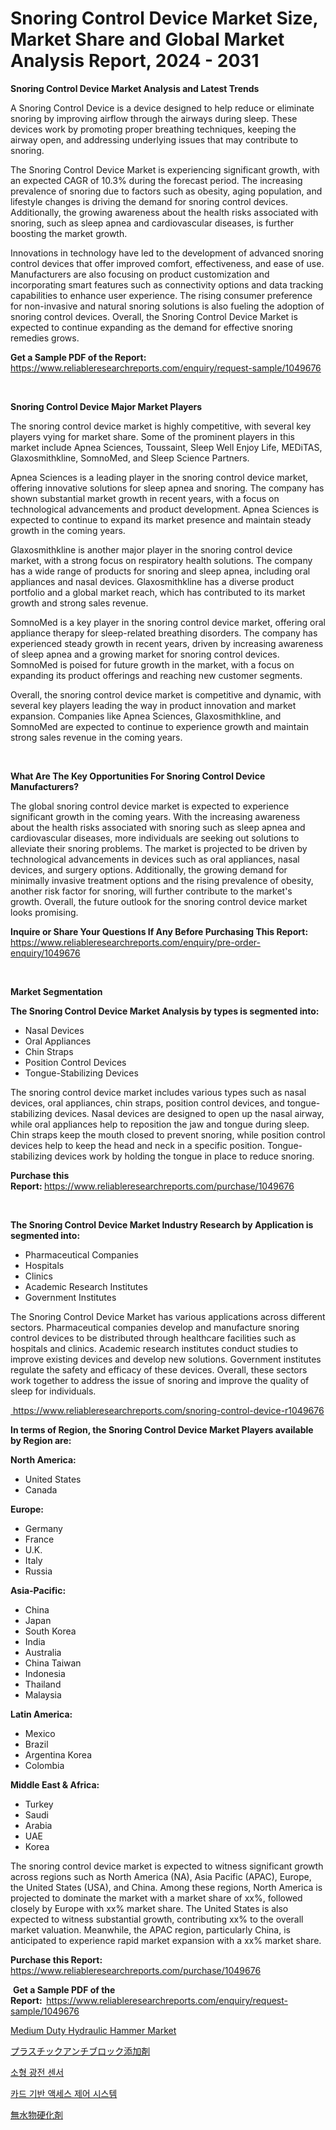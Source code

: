 <p><h1>Snoring Control Device Market Size, Market Share and Global Market Analysis Report, 2024 - 2031</h1></p><p><strong>Snoring Control Device Market Analysis and Latest Trends</strong></p>
<p><p>A Snoring Control Device is a device designed to help reduce or eliminate snoring by improving airflow through the airways during sleep. These devices work by promoting proper breathing techniques, keeping the airway open, and addressing underlying issues that may contribute to snoring.</p><p>The Snoring Control Device Market is experiencing significant growth, with an expected CAGR of 10.3% during the forecast period. The increasing prevalence of snoring due to factors such as obesity, aging population, and lifestyle changes is driving the demand for snoring control devices. Additionally, the growing awareness about the health risks associated with snoring, such as sleep apnea and cardiovascular diseases, is further boosting the market growth.</p><p>Innovations in technology have led to the development of advanced snoring control devices that offer improved comfort, effectiveness, and ease of use. Manufacturers are also focusing on product customization and incorporating smart features such as connectivity options and data tracking capabilities to enhance user experience. The rising consumer preference for non-invasive and natural snoring solutions is also fueling the adoption of snoring control devices. Overall, the Snoring Control Device Market is expected to continue expanding as the demand for effective snoring remedies grows.</p></p>
<p><strong>Get a Sample PDF of the Report:&nbsp;</strong> <a href="https://www.reliableresearchreports.com/enquiry/request-sample/1049676">https://www.reliableresearchreports.com/enquiry/request-sample/1049676</a></p>
<p>&nbsp;</p>
<p><strong>Snoring Control Device Major Market Players</strong></p>
<p><p>The snoring control device market is highly competitive, with several key players vying for market share. Some of the prominent players in this market include Apnea Sciences, Toussaint, Sleep Well Enjoy Life, MEDiTAS, Glaxosmithkline, SomnoMed, and Sleep Science Partners.</p><p>Apnea Sciences is a leading player in the snoring control device market, offering innovative solutions for sleep apnea and snoring. The company has shown substantial market growth in recent years, with a focus on technological advancements and product development. Apnea Sciences is expected to continue to expand its market presence and maintain steady growth in the coming years.</p><p>Glaxosmithkline is another major player in the snoring control device market, with a strong focus on respiratory health solutions. The company has a wide range of products for snoring and sleep apnea, including oral appliances and nasal devices. Glaxosmithkline has a diverse product portfolio and a global market reach, which has contributed to its market growth and strong sales revenue.</p><p>SomnoMed is a key player in the snoring control device market, offering oral appliance therapy for sleep-related breathing disorders. The company has experienced steady growth in recent years, driven by increasing awareness of sleep apnea and a growing market for snoring control devices. SomnoMed is poised for future growth in the market, with a focus on expanding its product offerings and reaching new customer segments.</p><p>Overall, the snoring control device market is competitive and dynamic, with several key players leading the way in product innovation and market expansion. Companies like Apnea Sciences, Glaxosmithkline, and SomnoMed are expected to continue to experience growth and maintain strong sales revenue in the coming years.</p></p>
<p>&nbsp;</p>
<p><strong>What Are The Key Opportunities For Snoring Control Device Manufacturers?</strong></p>
<p><p>The global snoring control device market is expected to experience significant growth in the coming years. With the increasing awareness about the health risks associated with snoring such as sleep apnea and cardiovascular diseases, more individuals are seeking out solutions to alleviate their snoring problems. The market is projected to be driven by technological advancements in devices such as oral appliances, nasal devices, and surgery options. Additionally, the growing demand for minimally invasive treatment options and the rising prevalence of obesity, another risk factor for snoring, will further contribute to the market's growth. Overall, the future outlook for the snoring control device market looks promising.</p></p>
<p><strong>Inquire or Share Your Questions If Any Before Purchasing This Report:</strong> <a href="https://www.reliableresearchreports.com/enquiry/pre-order-enquiry/1049676">https://www.reliableresearchreports.com/enquiry/pre-order-enquiry/1049676</a></p>
<p>&nbsp;</p>
<p><strong>Market Segmentation</strong></p>
<p><strong>The Snoring Control Device Market Analysis by types is segmented into:</strong></p>
<p><ul><li>Nasal Devices</li><li>Oral Appliances</li><li>Chin Straps</li><li>Position Control Devices</li><li>Tongue-Stabilizing Devices</li></ul></p>
<p><p>The snoring control device market includes various types such as nasal devices, oral appliances, chin straps, position control devices, and tongue-stabilizing devices. Nasal devices are designed to open up the nasal airway, while oral appliances help to reposition the jaw and tongue during sleep. Chin straps keep the mouth closed to prevent snoring, while position control devices help to keep the head and neck in a specific position. Tongue-stabilizing devices work by holding the tongue in place to reduce snoring.</p></p>
<p><strong>Purchase this Report:&nbsp;</strong><a href="https://www.reliableresearchreports.com/purchase/1049676">https://www.reliableresearchreports.com/purchase/1049676</a></p>
<p>&nbsp;</p>
<p><strong>The Snoring Control Device Market Industry Research by Application is segmented into:</strong></p>
<p><ul><li>Pharmaceutical Companies</li><li>Hospitals</li><li>Clinics</li><li>Academic Research Institutes</li><li>Government Institutes</li></ul></p>
<p><p>The Snoring Control Device Market has various applications across different sectors. Pharmaceutical companies develop and manufacture snoring control devices to be distributed through healthcare facilities such as hospitals and clinics. Academic research institutes conduct studies to improve existing devices and develop new solutions. Government institutes regulate the safety and efficacy of these devices. Overall, these sectors work together to address the issue of snoring and improve the quality of sleep for individuals.</p></p>
<p><a href="https://www.reliableresearchreports.com/snoring-control-device-r1049676">&nbsp;https://www.reliableresearchreports.com/snoring-control-device-r1049676</a></p>
<p><strong>In terms of Region, the Snoring Control Device Market Players available by Region are:</strong></p>
<p>
    <p> <strong> North America: </strong>
        <ul>
            <li>United States</li>
            <li>Canada</li>
        </ul>
        </p> 
    <p> <strong> Europe: </strong>
        <ul>
            <li>Germany</li>
            <li>France</li>
            <li>U.K.</li>
            <li>Italy</li>
            <li>Russia</li>
        </ul>
        </p> 
    <p> <strong> Asia-Pacific: </strong>
        <ul>
            <li>China</li>
            <li>Japan</li>
            <li>South Korea</li>
            <li>India</li>
            <li>Australia</li>
            <li>China Taiwan</li>
            <li>Indonesia</li>
            <li>Thailand</li>
            <li>Malaysia</li>
        </ul>
        </p> 
    <p> <strong> Latin America: </strong>
        <ul>
            <li>Mexico</li>
            <li>Brazil</li>
            <li>Argentina Korea</li>
            <li>Colombia</li>
        </ul>
        </p> 
    <p> <strong> Middle East & Africa: </strong>
        <ul>
            <li>Turkey</li>
            <li>Saudi</li>
            <li>Arabia</li>
            <li>UAE</li>
            <li>Korea</li>
        </ul>
    </p>
    </p>
<p><p>The snoring control device market is expected to witness significant growth across regions such as North America (NA), Asia Pacific (APAC), Europe, the United States (USA), and China. Among these regions, North America is projected to dominate the market with a market share of xx%, followed closely by Europe with xx% market share. The United States is also expected to witness substantial growth, contributing xx% to the overall market valuation. Meanwhile, the APAC region, particularly China, is anticipated to experience rapid market expansion with a xx% market share.</p></p>
<p><strong>Purchase this Report: </strong><a href="https://www.reliableresearchreports.com/purchase/1049676">https://www.reliableresearchreports.com/purchase/1049676</a></p>
<p>&nbsp;<strong>Get a Sample PDF of the Report:&nbsp;&nbsp;</strong><a href="https://www.reliableresearchreports.com/enquiry/request-sample/1049676">https://www.reliableresearchreports.com/enquiry/request-sample/1049676</a></p>
<p><strong></strong></p>
<p><p><a href="https://github.com/wybrqqeb6/Market-Research-Report-List-1/blob/main/medium-duty-hydraulic-hammer-market.md">Medium Duty Hydraulic Hammer Market</a></p><p><a href="https://github.com/moulafa/Market-Research-Report-List-2/blob/main/7942914166957.md">プラスチックアンチブロック添加剤</a></p><p><a href="https://github.com/Wesleyeilly8796202/Market-Research-Report-List-1/blob/main/5157674180123.md">소형 광전 센서</a></p><p><a href="https://github.com/fatmarawatan39/Market-Research-Report-List-1/blob/main/2242785180122.md">카드 기반 액세스 제어 시스템</a></p><p><a href="https://github.com/nxboeu02965442/Market-Research-Report-List-2/blob/main/8896885166956.md">無水物硬化剤</a></p></p>